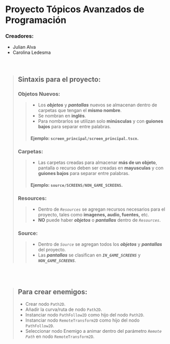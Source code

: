 # Proyecto Tópicos Avanzados de Programación
### Creadores:
- Julian Alva
- Carolina Ledesma
<br><br><br>
>## Sintaxis para el proyecto:
>### Objetos Nuevos:
>>- Los ***objetos*** y ***pantallas*** nuevos se almacenan dentro de carpetas que tengan el **mismo nombre**.
>>- Se nombran en **inglés**.
>>- Para nombrarlos se utilizan solo **minúsculas** y con **guiones bajos** para separar entre palabras.
>>#### Ejemplo: `screen_principal/screen_principal.tscn`.
>
>### Carpetas:
>>- Las carpetas creadas para almacenar **más de un objeto**, pantalla o recurso deben ser creadas en **mayusculas** y con **guiones bajos** para separar entre palabras.
>>#### Ejemplo: `source/SCREENS/NON_GAME_SCREENS`.
>
>### Resources:
>>- Dentro de *`Resources`* se agregan recursos necesarios para el proyecto, tales como **imagenes, audio, fuentes,** etc.
>>- **NO** puede haber ***objetos*** o ***pantallas*** dentro de *`Resources`*.
>
>### Source:
>>- Dentro de *`Source`* se agregan todos los ***objetos*** y ***pantallas*** del proyecto.
>>- Las ***pantallas*** se clasifican en ***`IN_GAME_SCREENS`*** y ***`NON_GAME_SCREENS`***.
>
<br><br>
>## Para crear enemigos:  
>- Crear nodo `Path2D`.  
>- Añadir la curva/ruta de nodo `Path2D`.  
>- Instanciar nodo `PathFollow2D` como hijo del nodo `Path2D`.  
>- Instanciar nodo `RemoteTransform2D` como hijo del nodo `PathFollow2D`.  
>- Seleccionar nodo Enemigo a animar dentro del parámetro *`Remote Path`* en nodo `RemoteTransform2D`.


